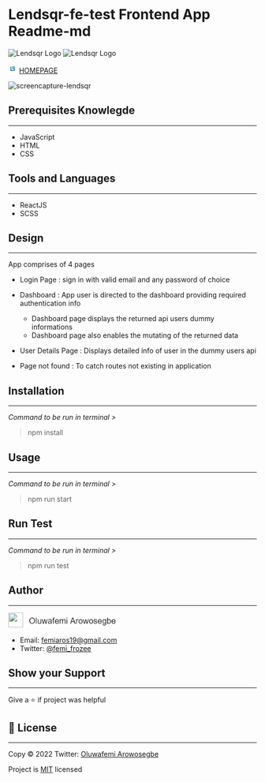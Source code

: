 # Lendsqr-fe-test Frontend App Readme-md

![Lendsqr Logo](https://img.shields.io/badge/License-MIT-yellow)
![Lendsqr Logo](https://img.shields.io/badge/Documentation-Yes-brightgreen)

![Lendsqr Logo](/src/images/lendsqr-logo1.png)
[HOMEPAGE](https://oluwafemi-arowosegbe-lendsqr-fe-test.netlify.app/ "lendsqr-fe-test")

![screencapture-lendsqr](https://user-images.githubusercontent.com/109704352/197831419-46c912ad-a263-4535-aa50-f193e6ce5fab.png)

## Prerequisites Knowlegde

---

- JavaScript
- HTML
- CSS

## Tools and Languages

---

- ReactJS
- SCSS

## Design

---

App comprises of 4 pages

- Login Page : sign in with valid email and any password of choice

- Dashboard : App user is directed to the dashboard providing required authentication info

  - Dashboard page displays the returned api users dummy informations
  - Dashboard page also enables the mutating of the returned data

- User Details Page : Displays detailed info of user in the dummy users api

- Page not found : To catch routes not existing in application

## Installation

---

_Command to be run in terminal >_

> npm install

## Usage

---

_Command to be run in terminal >_

> npm run start

## Run Test

---

_Command to be run in terminal >_

> npm run test

## Author

---

<img src="https://cdn-icons-png.flaticon.com/512/3135/3135715.png" width="30" height="30">
<img src="src/images/Oluwafemi_Arowosegbe.png" height="25">

- Email: [femiaros19@gmail.com](https://mail.google.com/)
- Twitter: [@femi_frozee](https://twitter.com/femi_frozee)

## Show your Support

---

Give a :star: if project was helpful

## :page_facing_up: License

---

Copy &#169; 2022 Twitter: [Oluwafemi Arowosegbe]()

Project is [MIT](https://opensource.org/licenses/MIT) licensed
